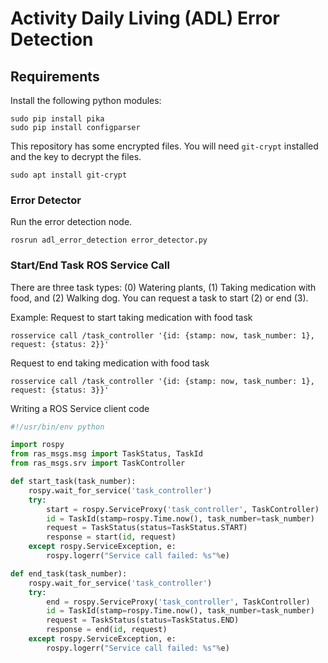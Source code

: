 # Activity Daily Living (ADL) Error Detection

## Requirements
Install the following python modules:
```
sudo pip install pika
sudo pip install configparser
```

This repository has some encrypted files. You will need `git-crypt` installed and the key to decrypt the files.
```
sudo apt install git-crypt
```

### Error Detector
Run the error detection node.
```
rosrun adl_error_detection error_detector.py
```

### Start/End Task ROS Service Call
There are three task types: (0) Watering plants, (1) Taking medication with food, and (2) Walking dog. You can request a task to start (2) or end (3).

Example:
Request to start taking medication with food task
```
rosservice call /task_controller '{id: {stamp: now, task_number: 1}, request: {status: 2}}'
```

Request to end taking medication with food task
```
rosservice call /task_controller '{id: {stamp: now, task_number: 1}, request: {status: 3}}'
```

Writing a ROS Service client code
```python
#!/usr/bin/env python

import rospy
from ras_msgs.msg import TaskStatus, TaskId
from ras_msgs.srv import TaskController

def start_task(task_number):
    rospy.wait_for_service('task_controller')
    try:
        start = rospy.ServiceProxy('task_controller', TaskController)
        id = TaskId(stamp=rospy.Time.now(), task_number=task_number)
        request = TaskStatus(status=TaskStatus.START)
        response = start(id, request)
    except rospy.ServiceException, e:
        rospy.logerr("Service call failed: %s"%e)

def end_task(task_number):
    rospy.wait_for_service('task_controller')
    try:
        end = rospy.ServiceProxy('task_controller', TaskController)
        id = TaskId(stamp=rospy.Time.now(), task_number=task_number)
        request = TaskStatus(status=TaskStatus.END)
        response = end(id, request)
    except rospy.ServiceException, e:
        rospy.logerr("Service call failed: %s"%e)
```
